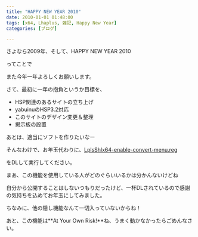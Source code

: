 ```yaml
---
title: "HAPPY NEW YEAR 2010"
date: 2010-01-01 01:48:00
tags: [x64, Lhaplus, 雑記, Happy New Year]
categories: [ブログ]

---
```


さよなら2009年、そして、HAPPY NEW YEAR 2010

ってことで

また今年一年よろしくお願いします。



  


さて、最初に一年の抱負というか目標を、

  * HSP関連のあるサイトの立ち上げ
  * yabuinuのHSP3.2対応
  * このサイトのデザイン変更＆整理
  * 掲示板の設置

あとは、適当にソフトを作りたいなー



  


そんなわけで、お年玉代わりに、[LplsShlx64-enable-convert-menu.reg][1]

 [1]: /files/LplsShlx64-enable-convert-menu.reg

をDLして実行してください。

まあ、この機能を使用している人がどのぐらいいるかは分かんないけどね

自分から公開することはしないつもりだったけど、一杯DLされているので感謝の気持ちを込めてお年玉にしてみました。

ちなみに、他の隠し機能なんて一切入っていないからね！

あと、この機能は**At Your Own Risk!**ね、うまく動かなかったらごめんなさい。

